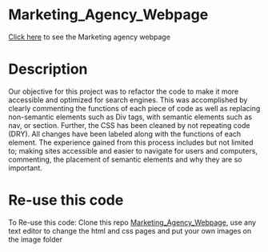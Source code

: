 # Marketing_Agency_Webpage

[Click here](https://shangfii.github.io/Marketing_Agency_Webpage/) to see the Marketing agency webpage

# Description 

Our objective for this project was to refactor the code to make it more accessible and optimized for search engines. This was accomplished by clearly commenting the functions of each piece of code as well as replacing non-semantic elements such as Div tags, with semantic elements such as nav, or section. Further, the CSS has been cleaned by not repeating code (DRY). All changes have been labeled along with the functions of each element. The experience gained from this process includes but not limited to; making sites accessible and easier to navigate for users and computers, commenting, the placement of semantic elements and why they are so important.

# Re-use this code 

To Re-use this code: Clone this repo [Marketing_Agency_Webpage](https://github.com/shangfii/Marketing_Agency_Webpage), use any text editor to change the html and css pages and put your own images on the image folder
